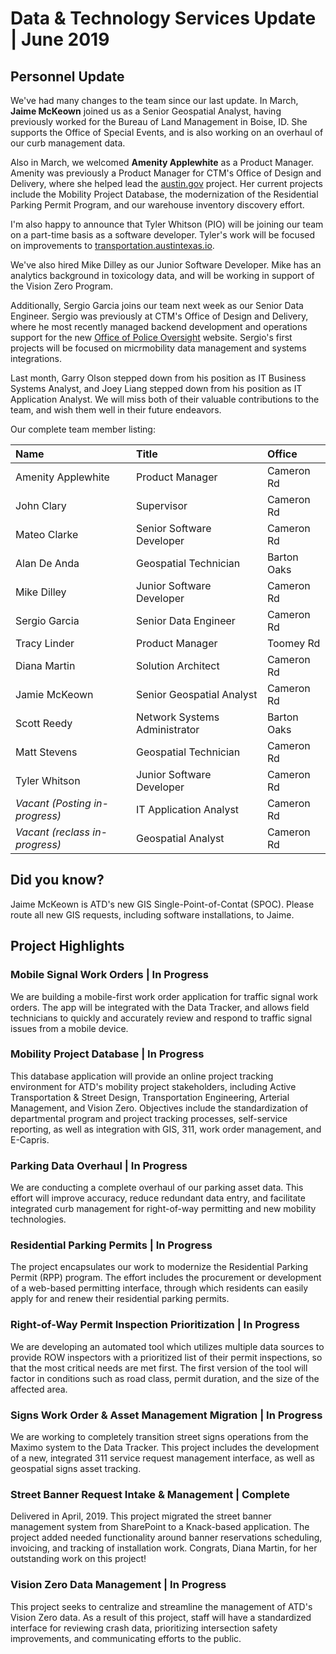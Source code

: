 # Data & Technology Services Update | June 2019

## Personnel Update

We've had many changes to the team since our last update. In March, **Jaime McKeown** joined us as a Senior Geospatial Analyst, having previously worked for the Bureau of Land Management in Boise, ID. She supports the Office of Special Events, and is also working on an overhaul of our curb management data.

Also in March, we welcomed **Amenity Applewhite** as a Product Manager. Amenity was previously a Product Manager for CTM's Office of Design and Delivery, where she helped lead the [austin.gov](http://alpha.austin.gov) project. Her current projects include the Mobility Project Database, the modernization of the Residential Parking Permit Program, and our warehouse inventory discovery effort.

I'm also happy to announce that Tyler Whitson (PIO) will be joining our team on a part-time basis as a software developer. Tyler's work will be focused on improvements to [transportation.austintexas.io](http://transportation.austintexas.io).

We've also hired Mike Dilley as our Junior Software Developer. Mike has an analytics background in toxicology data, and will be working in support of the Vision Zero Program.

Additionally, Sergio Garcia joins our team next week as our Senior Data Engineer. Sergio was previously at CTM's Office of Design and Delivery, where he most recently managed backend development and operations support for the new [Office of Police Oversight](https://alpha.austin.gov/police-oversight/) website. Sergio's first projects will be focused on micrmobility data management and systems integrations.

Last month, Garry Olson stepped down from his position as IT Business Systems Analyst, and Joey Liang stepped down from his position as IT Application Analyst. We will miss both of their valuable contributions to the team, and wish them well in their future endeavors.

Our complete team member listing:

| Name                | Title           | Office       |
|:----|:----|:----|
| Amenity Applewhite | Product Manager | Cameron Rd |
| John Clary          | Supervisor      | Cameron Rd |
| Mateo Clarke         | Senior Software Developer           | Cameron Rd |
| Alan De Anda         | Geospatial Technician           | Barton Oaks |
| Mike Dilley         | Junior Software Developer                | Cameron Rd |
| Sergio Garcia         | Senior Data Engineer                | Cameron Rd |
| Tracy Linder        | Product Manager                | Toomey Rd |
| Diana Martin        | Solution Architect           | Cameron Rd |
| Jamie McKeown         | Senior Geospatial Analyst | Cameron Rd |
| Scott Reedy         | Network Systems Administrator                | Barton Oaks |
| Matt Stevens         | Geospatial Technician                | Cameron Rd |
| Tyler Whitson         | Junior Software Developer                | Cameron Rd |
| *Vacant (Posting in-progress)*         | IT Application Analyst | Cameron Rd |
| *Vacant (reclass in-progress)*         | Geospatial Analyst | Cameron Rd |

## Did you know?

Jaime McKeown is ATD's new GIS Single-Point-of-Contat (SPOC). Please route all new GIS requests, including software installations, to Jaime.

## Project Highlights

### Mobile Signal Work Orders | In Progress

We are building a mobile-first work order application for traffic signal work orders. The app will be integrated with the Data Tracker, and allows field technicians to quickly and accurately review and respond to traffic signal issues from a mobile device.

### Mobility Project Database | In Progress

This database application will provide an online project tracking environment for ATD's mobility  project stakeholders, including Active Transportation & Street Design, Transportation Engineering, Arterial Management, and Vision Zero. Objectives include the standardization of departmental program and project tracking processes, self-service reporting, as well as integration with GIS, 311, work order management, and E-Capris.

### Parking Data Overhaul | In Progress

We are conducting a complete overhaul of our parking asset data. This effort will improve accuracy, reduce redundant data entry, and facilitate integrated curb management for right-of-way permitting and new mobility technologies.

### Residential Parking Permits | In Progress

The project encapsulates our work to modernize the Residential Parking Permit (RPP) program. The effort includes the procurement or development of a web-based permitting interface, through which residents can easily apply for and renew their residential parking permits.

### Right-of-Way Permit Inspection Prioritization | In Progress

We are developing an automated tool which utilizes multiple data sources to provide ROW inspectors with a prioritized list of their permit inspections, so that the most critical needs are met first. The first version of the tool will factor in conditions such as road class, permit duration, and the size of the affected area.

### Signs Work Order & Asset Management Migration | In Progress

We are working to completely transition street signs operations from the Maximo system to the Data Tracker. This project includes the development of a new, integrated 311 service request management interface, as well as geospatial signs asset tracking.

### Street Banner Request Intake & Management | Complete

Delivered in April, 2019. This project migrated the street banner management system from SharePoint to a Knack-based application. The project added needed functionality around banner reservations scheduling, invoicing, and tracking of installation work. Congrats, Diana Martin, for her outstanding work on this project!

### Vision Zero Data Management | In Progress

This project seeks to centralize and streamline the management of ATD's Vision Zero data. As a result of this project, staff will have a standardized interface for reviewing crash data, prioritizing intersection safety improvements, and communicating efforts to the public.